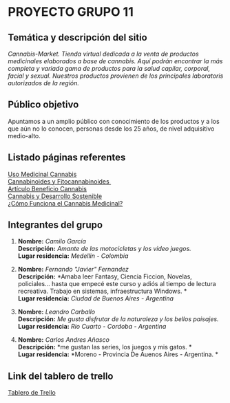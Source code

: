 # PROYECTO GRUPO 11

## Temática y descripción del sitio
*Cannabis-Market. Tienda virtual dedicada a la venta de productos medicinales elaborados a base de cannabis.
Aquí podrán encontrar la más completa y variada gama de productos para la salud capilar, corporal, facial y sexual. Nuestros productos provienen de los principales laboratoris autorizados de la región.*&nbsp; 

## Público objetivo
Apuntamos a un amplio público con conocimiento de los productos y a los que aún no lo conocen, personas desde los 25 años, de nivel adquisitivo medio-alto. 
## Listado páginas referentes

[Uso Medicinal Cannabis](https://www.fundacion-canna.es/uso-medicinal-de-cannabis)&nbsp;  
[Cannabinoides y Fitocannabinoides ](http://www.fundaciondaya.org/cannbis-medicnal-usos-efectos-tipos-de-cannabis/)&nbsp;  
[Artículo Beneficio Cannabis](https://www.semana.com/economia/empresas/articulo/la-empresa-de-cannabis-que-promete-mas-orgasmos-femeninos/202121/)&nbsp;  
[Cannabis y Desarrollo Sostenible](https://elplanteo.com/cannabis-y-los-objetivos-de-desarrollo-sostenible/)&nbsp;  
[¿Cómo Funciona el Cannabis Medicinal?](https://www.youtube.com/watch?v=ooe_pYn8hXw)


## Integrantes del grupo

1. **Nombre:**           *Camilo García*&nbsp;  
   **Descripción:**      *Amante de las motocicletas y los video juegos.*&nbsp;  
   **Lugar residencia:** *Medellin - Colombia*&nbsp;  

2. **Nombre:**           *Fernando "Javier" Fernandez*&nbsp;  
   **Descripción:**      *Amaba leer Fantasy, Ciencia Ficcion, Novelas, policiales... hasta que empecé este curso y adiós al tiempo de lectura recreativa. Trabajo en sistemas, infraestructura Windows. *&nbsp;  
   **Lugar residencia:** *Ciudad de Buenos Aires - Argentina*&nbsp;
   
3. **Nombre:**           *Leandro Carballo*&nbsp;  
   **Descripción:**      *Me gusta disfrutar de la naturaleza y los bellos paisajes.*&nbsp;  
   **Lugar residencia:** *Rio Cuarto - Cordoba - Argentina*&nbsp;

4. **Nombre:**           *Carlos Andres Añasco*&nbsp;  
   **Descripción:**      *me gustan las series, los juegos y mis gatos. *&nbsp;  
   **Lugar residencia:** *Moreno - Provincia De Auenos Aires - Argentina. *&nbsp;

## Link del tablero de trello
[Tablero de Trello](https://trello.com/b/OHfEc1oW/grupo-11)
